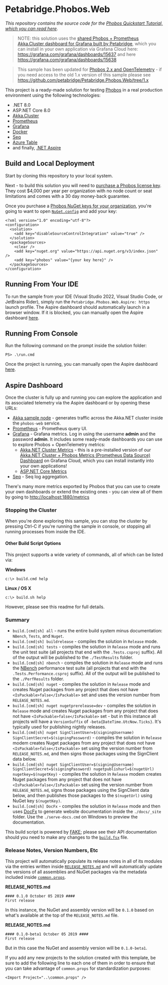 # Petabridge.Phobos.Web
_This repository contains the source code for the [Phobos Quickstart Tutorial, which you can read here](https://phobos.petabridge.com/articles/quickstart.html)_.

> NOTE: this solution uses the [shared Phobos + Prometheus Akka.Cluster dashboard for Grafana built by Petabridge](https://phobos.petabridge.com/articles/dashboards/prometheus-dashboard.html#phobos-2x), which you can install in your own application via Grafana Cloud here: https://grafana.com/grafana/dashboards/15637 and here https://grafana.com/grafana/dashboards/15638

> This sample has been updated for [Phobos 2.x and OpenTelemetry](https://phobos.petabridge.com/articles/releases/whats-new-in-phobos-2.0.0.html) - if you need access to the old 1.x version of this sample please see https://github.com/petabridge/Petabridge.Phobos.Web/tree/1.x

This project is a ready-made solution for testing [Phobos](https://phobos.petabridge.com/) in a real production environment using the following technologies:

- .NET 8.0
- ASP.NET Core 8.0
- [Akka.Cluster](https://getakka.net/)
- [Prometheus](https://prometheus.io/)
- [Grafana](https://grafana.com/)
- [Docker](https://www.docker.com/)
- [Seq](https://datalust.co/)
- [Azure Table](https://learn.microsoft.com/en-us/azure/storage/tables/)
- and finally, [.NET Aspire](https://github.com/dotnet/aspire)

## Build and Local Deployment
Start by cloning this repository to your local system.

Next - to build this solution you will need to [purchase a Phobos license key](https://phobos.petabridge.com/articles/setup/request.html). They cost $4,000 per year per organization with no node count or seat limitations and comes with a 30 day money-back guarantee.

Once you purchase a [Phobos NuGet keys for your organization](https://phobos.petabridge.com/articles/setup/index.html), you're going to want to open [`NuGet.config`](NuGet.config) and add your key:

```
<?xml version="1.0" encoding="utf-8"?>
<configuration>
  <solution>
    <add key="disableSourceControlIntegration" value="true" />
  </solution>
  <packageSources>
    <clear />
    <add key="nuget.org" value="https://api.nuget.org/v3/index.json" />
    <add key="phobos" value="{your key here}" />
  </packageSources>
</configuration>
```

## Running From Your IDE

To run the sample from your IDE (Visual Studio 2022, Visual Studio Code, or JetBrains Rider), simply run the `Petabridge.Phobos.Web.Aspire: https` launch profile. The Aspire dashboard should automatically launch in a browser window. If it is blocked, you can manually open the Aspire dashboard [here](http://localhost:15266).

## Running From Console

Run the following command on the prompt inside the solution folder:

```
PS> .\run.cmd
```

Once the project is running, you can manually open the Aspire dashboard [here](http://localhost:15266).

## Aspire Dashboard

Once the cluster is fully up and running you can explore the application and its associated telemetry via the Aspire dashboard or by opening these URLs:

* [Akka sample node](http://localhost:1880) - generates traffic across the Akka.NET cluster inside the `phobos-web` service.
* [Prometheus](http://localhost:9090) - Prometheus query UI.
* [Grafana](http://localhost:3000) - Grafana metrics. Log in using the username **admin** and the password **admin**. It includes some ready-made dashboards you can use to explore Phobos + OpenTelemetry metrics:
	- [Akka.NET Cluster Metrics](http://localhost:3000/d/8Y4JcEfGk/akka-net-cluster-metrics?orgId=1&refresh=10s) - this is a pre-installed version of our [Akka.NET Cluster + Phobos Metrics (Prometheus Data Source) Dashboard](https://phobos.petabridge.com/articles/dashboards/prometheus-dashboard.html#phobos-2x) on Grafana Cloud, which you can install instantly into your own applications!
	- [ASP.NET Core Metrics](http://localhost:3000/d/ggsijSPZz/asp-net-core-metrics?orgId=1)
* [Seq](http://localhost:8988) - Seq log aggregation.

There's many more metrics exported by Phobos that you can use to create your own dashboards or extend the existing ones - you can view all of them by going to [http://localhost:1880/metrics](http://localhost:1880/metrics)

### Stopping the Cluster

When you're done exploring this sample, you can stop the cluster by pressing Ctrl-C if you're running the sample in console, or stopping all running processes from inside the IDE. 

#### Other Build Script Options
This project supports a wide variety of commands, all of which can be listed via:

**Windows**
```
c:\> build.cmd help
```

**Linux / OS X**
```
c:\> build.sh help
```

However, please see this readme for full details.

### Summary

* `build.[cmd|sh] all` - runs the entire build system minus documentation: `NBench`, `Tests`, and `Nuget`.
* `build.[cmd|sh] buildrelease` - compiles the solution in `Release` mode.
* `build.[cmd|sh] tests` - compiles the solution in `Release` mode and runs the unit test suite (all projects that end with the `.Tests.csproj` suffix). All of the output will be published to the `./TestResults` folder.
* `build.[cmd|sh] nbench` - compiles the solution in `Release` mode and runs the [NBench](https://nbench.io/) performance test suite (all projects that end with the `.Tests.Performance.csproj` suffix). All of the output will be published to the `./PerfResults` folder.
* `build.[cmd|sh] nuget` - compiles the solution in `Release` mode and creates Nuget packages from any project that does not have `<IsPackable>false</IsPackable>` set and uses the version number from `RELEASE_NOTES.md`.
* `build.[cmd|sh] nuget nugetprerelease=dev` - compiles the solution in `Release` mode and creates Nuget packages from any project that does not have `<IsPackable>false</IsPackable>` set - but in this instance all projects will have a `VersionSuffix` of `-beta{DateTime.UtcNow.Ticks}`. It's typically used for publishing nightly releases.
* `build.[cmd|sh] nuget SignClientUser=$(signingUsername) SignClientSecret=$(signingPassword)` - compiles the solution in `Release` modem creates Nuget packages from any project that does not have `<IsPackable>false</IsPackable>` set using the version number from `RELEASE_NOTES.md`, and then signs those packages using the SignClient data below.
* `build.[cmd|sh] nuget SignClientUser=$(signingUsername) SignClientSecret=$(signingPassword) nugetpublishurl=$(nugetUrl) nugetkey=$(nugetKey)` - compiles the solution in `Release` modem creates Nuget packages from any project that does not have `<IsPackable>false</IsPackable>` set using the version number from `RELEASE_NOTES.md`, signs those packages using the SignClient data below, and then publishes those packages to the `$(nugetUrl)` using NuGet key `$(nugetKey)`.
* `build.[cmd|sh] DocFx` - compiles the solution in `Release` mode and then uses [DocFx](http://dotnet.github.io/docfx/) to generate website documentation inside the `./docs/_site` folder. Use the `./serve-docs.cmd` on Windows to preview the documentation.

This build script is powered by [FAKE](https://fake.build/); please see their API documentation should you need to make any changes to the [`build.fsx`](build.fsx) file.

### Release Notes, Version Numbers, Etc
This project will automatically populate its release notes in all of its modules via the entries written inside [`RELEASE_NOTES.md`](RELEASE_NOTES.md) and will automatically update the versions of all assemblies and NuGet packages via the metadata included inside [`common.props`](src/common.props).

**RELEASE_NOTES.md**
```
#### 0.1.0 October 05 2019 ####
First release
```

In this instance, the NuGet and assembly version will be `0.1.0` based on what's available at the top of the `RELEASE_NOTES.md` file.

**RELEASE_NOTES.md**
```
#### 0.1.0-beta1 October 05 2019 ####
First release
```

But in this case the NuGet and assembly version will be `0.1.0-beta1`.

If you add any new projects to the solution created with this template, be sure to add the following line to each one of them in order to ensure that you can take advantage of `common.props` for standardization purposes:

```
<Import Project="..\common.props" />
```
